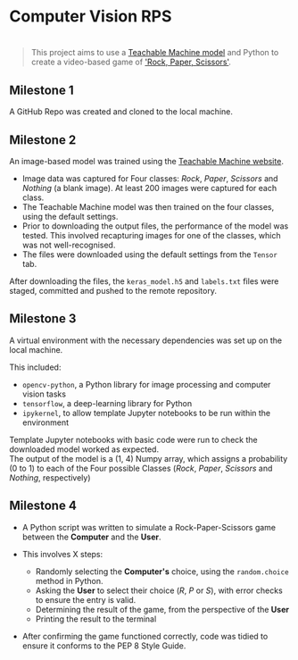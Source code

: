 # Computer Vision RPS

# 
> This project aims to use a [Teachable Machine model](https://teachablemachine.withgoogle.com/) and Python to create a video-based game of ['Rock, Paper, Scissors'](https://en.wikipedia.org/wiki/Rock_paper_scissors). 

## Milestone 1
A GitHub Repo was created and cloned to the local machine.

## Milestone 2
An image-based model was trained using the [Teachable Machine website](https://teachablemachine.withgoogle.com/).

- Image data was captured for Four classes: *Rock*, *Paper*, *Scissors* and *Nothing* (a blank image). At least 200 images were captured for each class.
- The Teachable Machine model was then trained on the four classes, using the default settings.
- Prior to downloading the output files, the performance of the model was tested.  This involved recapturing images for one of the classes, which was not well-recognised.
- The files were downloaded using the default settings from the `Tensor` tab.

After downloading the files, the `keras_model.h5` and `labels.txt` files were staged, committed and pushed to the remote repository.

## Milestone 3

A virtual environment with the necessary dependencies was set up on the local machine.  

This included:
- `opencv-python`, a Python library for image processing and computer vision tasks 
- `tensorflow`, a deep-learning library for Python 
- `ipykernel`, to allow template Jupyter notebooks to be run within the environment

Template Jupyter notebooks with basic code were run to check the downloaded model worked as expected.  
The output of the model is a (1, 4) Numpy array, which assigns a probability (0 to 1) to each of the Four possible Classes (*Rock*, *Paper*, *Scissors* and *Nothing*, respectively)  

 ## Milestone 4
- A Python script was written to simulate a Rock-Paper-Scissors game between the **Computer** and the **User**. 
- This involves X steps:
    - Randomly selecting the **Computer's** choice, using the `random.choice` method in Python.
    - Asking the **User** to select their choice (*R*, *P* or *S*), with error checks to ensure the entry is valid.
    - Determining the result of the game, from the perspective of the **User**
    - Printing the result to the terminal

- After confirming the game functioned correctly, code was tidied to ensure it conforms to the PEP 8 Style Guide.